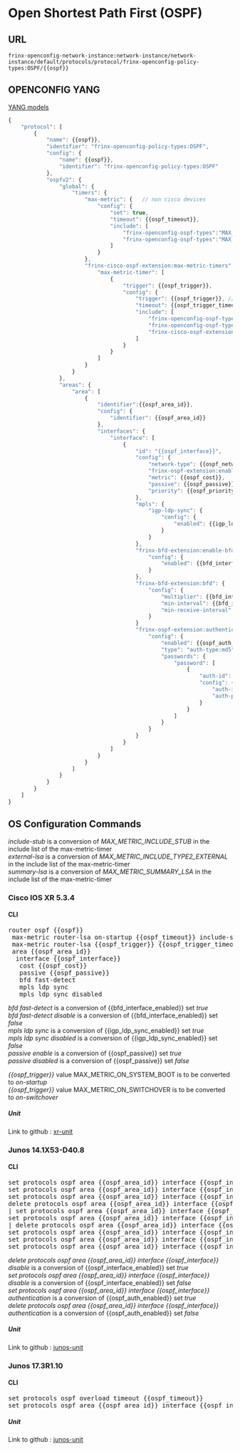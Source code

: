 # Open Shortest Path First (OSPF)

## URL

```
frinx-openconfig-network-instance:network-instance/network-instance/default/protocols/protocol/frinx-openconfig-policy-types:OSPF/{{ospf}}
```

## OPENCONFIG YANG

[YANG models](https://github.com/FRINXio/openconfig/tree/master/ospf/src/main/yang)

```javascript
{
    "protocol": [
        {
            "name": {{ospf}},
            "identifier": "frinx-openconfig-policy-types:OSPF",
            "config": {
                "name": {{ospf}},
                "identifier": "frinx-openconfig-policy-types:OSPF"
            },
            "ospfv2": {
                "global": {
                    "timers": {
                        "max-metric": {   // non cisco devices
                            "config": {
                                "set": true,
                                "timeout": {{ospf_timeout}},
                                "include": [ 
                                    "frinx-openconfig-ospf-types":"MAX_METRIC_INCLUDE_STUB", 
                                    "frinx-openconfig-ospf-types":"MAX_METRIC_INCLUDE_TYPE2_EXTERNAL"
                                ]
                            }
                        },
                        "frinx-cisco-ospf-extension:max-metric-timers" {
                            "max-metric-timer": [
                                {
                                    "trigger": {{ospf_trigger}},
                                    "config": {
                                        "trigger": {{ospf_trigger}}, // frinx-openconfig-ospf-types:MAX_METRIC_ON_SYSTEM_BOOT or MAX_METRIC_ON_SWITCHOVER
                                        "timeout": {{ospf_trigger_timeout}},
                                        "include": [ 
                                            "frinx-openconfig-ospf-types":"MAX_METRIC_INCLUDE_STUB", 
                                            "frinx-openconfig-ospf-types":"MAX_METRIC_INCLUDE_TYPE2_EXTERNAL",
                                            "frinx-cisco-ospf-extension":"MAX_METRIC_SUMMARY_LSA"
                                        ]
                                    }
                                }
                            ]
                        }
                    }
                },
                "areas": {
                    "area": [
                        {
                            "identifier":{{ospf_area_id}},
                            "config": {
                                "identifier": {{ospf_area_id}}
                            },
                            "interfaces": {
                                "interface": [
                                    {
                                        "id": "{{ospf_interface}}",
                                        "config": {
                                            "network-type": {{ospf_network_type}},
                                            "frinx-ospf-extension:enabled": {{ospf_interface_enabled}},
                                            "metric": {{ospf_cost}},
                                            "passive": {{ospf_passive}},
                                            "priority": {{ospf_priority}}
                                        },
                                        "mpls": {
                                            "igp-ldp-sync": {
                                                "config": {
                                                    "enabled": {{igp_ldp_sync_enabled}}
                                                }
                                            }
                                        },
                                        "frinx-bfd-extension:enable-bfd": {
                                            "config": {
                                                "enabled": {{bfd_interface_enabled}}
                                            }
                                        },
                                        "frinx-bfd-extension:bfd": {
                                            "config": {
                                                "multiplier": {{bfd_interface_multiplier}},
                                                "min-interval": {{bfd_interface_min_interval}},
                                                "min-receive-interval": {{bfd_interface_min_recieve_interval}}
                                            }
                                        }
                                        "frinx-ospf-extension:authentication": {
                                            "config": {
                                                "enabled": {{ospf_auth_enabled}},
                                                "type": "auth-type:md5",
                                                "passwords": {
                                                    "password": [
                                                        {
                                                            "auth-id": {{ospf_auth_id}},
                                                            "config": {
                                                                "auth-id": {{ospf_auth_id}},
                                                                "auth-password": {{ospf_auth_password}}
                                                            }
                                                        }
                                                    ]
                                                }
                                            }
                                        }
                                    }
                                ]
                            }
                        }
                    ]
                }
            }
        }
    ]
}
```

## OS Configuration Commands

*include-stub* is a conversion of *MAX_METRIC_INCLUDE_STUB* in the include list of the max-metric-timer  
*external-lsa* is a conversion of *MAX_METRIC_INCLUDE_TYPE2_EXTERNAL* in the include list of the max-metric-timer  
*summary-lsa* is a conversion of *MAX_METRIC_SUMMARY_LSA* in the include list of the max-metric-timer  

### Cisco IOS XR 5.3.4

#### CLI

<pre>
router ospf {{ospf}}
 max-metric router-lsa on-startup {{ospf_timeout}} include-stub summary-lsa external-lsa
 max-metric router-lsa {{ospf_trigger}} {{ospf_trigger_timeout}} include-stub summary-lsa external-lsa
 area {{ospf_area_id}}
  interface {{ospf_interface}}
   cost {{ospf_cost}}
   passive {{ospf_passive}}
   bfd fast-detect <disable>
   mpls ldp sync
   mpls ldp sync disabled
</pre>
*bfd fast-detect* is a conversion of {{bfd_interface_enabled}} set *true*  
*bfd fast-detect disable* is a conversion of {{bfd_interface_enabled}} set *false*  
*mpls ldp sync* is a conversion of {{igp_ldp_sync_enabled}} set *true*  
*mpls ldp sync disabled* is a conversion of {{igp_ldp_sync_enabled}} set *false*  
*passive enable* is a conversion of {{ospf_passive}} set *true*  
*passive disabled* is a conversion of {{ospf_passive}} set *false*

*{{ospf_trigger}}* value MAX_METRIC_ON_SYSTEM_BOOT is to be converted to *on-startup*  
*{{ospf_trigger}}* value MAX_METRIC_ON_SWITCHOVER is to be converted to *on-switchover*  

##### Unit

Link to github : [xr-unit](https://github.com/FRINXio/cli-units/tree/master/ios-xr/ospf)

### Junos 14.1X53-D40.8

#### CLI

<pre>
set protocols ospf area {{ospf_area_id}} interface {{ospf_interface}} interface-type {{ospf_network_type}}
set protocols ospf area {{ospf_area_id}} interface {{ospf_interface}} metric {{ospf_cost}}
set protocols ospf area {{ospf_area_id}} interface {{ospf_interface}} priority {{ospf_priority}}
delete protocols ospf area {{ospf_area_id}} interface {{ospf_interface}} disable 
| set protocols ospf area {{ospf_area_id}} interface {{ospf_interface}} disable
set protocols ospf area {{ospf_area_id}} interface {{ospf_interface}} authentication md5 {{ospf_auth_id}} key {{ospf_auth_password}}
| delete protocols ospf area {{ospf_area_id}} interface {{ospf_interface}} authentication
set protocols ospf area {{ospf_area_id}} interface {{ospf_interface}} bfd-liveness-detection minimum-interval {{bfd_interface_min_interval}}
set protocols ospf area {{ospf_area_id}} interface {{ospf_interface}} bfd-liveness-detection minimum-receive-interval {{bfd_interface_min_recieve_interval}}
set protocols ospf area {{ospf_area_id}} interface {{ospf_interface}} bfd-liveness-detection multiplier {{bfd_interface_multiplier}}
</pre>

*delete protocols ospf area {{ospf_area_id}} interface {{ospf_interface}} disable* is a conversion of {{ospf_interface_enabled}} set *true*  
*set protocols ospf area {{ospf_area_id}} interface {{ospf_interface}} disable* is a conversion of {{ospf_interface_enabled}} set *false*  
*set protocols ospf area {{ospf_area_id}} interface {{ospf_interface}} authentication* is a conversion of {{ospf_auth_enabled}} set *true*  
*delete protocols ospf area {{ospf_area_id}} interface {{ospf_interface}} authentication* is a conversion of {{ospf_auth_enabled}} set *false*  

##### Unit

Link to github : [junos-unit](https://github.com/FRINXio/cli-units/tree/master/junos/ospf)

### Junos 17.3R1.10

#### CLI

<pre>
set protocols ospf overload timeout {{ospf_timeout}}
set protocols ospf area {{ospf_area_id}} interface {{ospf_interface}} metric {{ospf_cost}}
</pre>

##### Unit

Link to github : [junos-unit](https://github.com/FRINXio/unitopo-units/tree/master/junos/junos-17/junos-17-ospf-unit)
